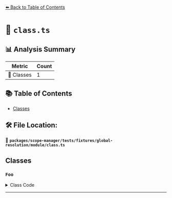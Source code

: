 [⬅️ Back to Table of Contents](../../../../../../index.md)

# 📄 `class.ts`

## 📊 Analysis Summary

| Metric | Count |
|--------|-------|
| 🧱 Classes | 1 |

## 📚 Table of Contents

- [Classes](#classes)

## 🛠️ File Location:
📂 **`packages/scope-manager/tests/fixtures/global-resolution/module/class.ts`**

## Classes

### `Foo`

<details><summary>Class Code</summary>

```ts
class Foo {}
```
</details>


---